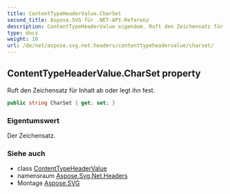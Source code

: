 ```yaml
---
title: ContentTypeHeaderValue.CharSet
second_title: Aspose.SVG für .NET-API-Referenz
description: ContentTypeHeaderValue eigendom. Ruft den Zeichensatz für Inhalt ab oder legt ihn fest.
type: docs
weight: 10
url: /de/net/aspose.svg.net.headers/contenttypeheadervalue/charset/
---
```

## ContentTypeHeaderValue.CharSet property

Ruft den Zeichensatz für Inhalt ab oder legt ihn fest.

```csharp
public string CharSet { get; set; }
```

### Eigentumswert

Der Zeichensatz.

### Siehe auch

* class [ContentTypeHeaderValue](../)
* namensraum [Aspose.Svg.Net.Headers](../../contenttypeheadervalue/)
* Montage [Aspose.SVG](../../../)


